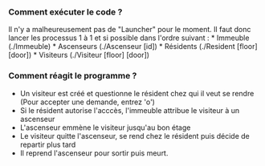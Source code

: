 
### Comment exécuter le code ?

Il n'y a malheureusement pas de "Launcher" pour le moment.
Il faut donc lancer les processus 1 à 1 et si possible dans l'ordre suivant :
	* Immeuble (./Immeuble)
	* Ascenseurs (./Ascenseur [id])
	* Résidents (./Resident [floor] [door])
	* Visiteurs (./Visiteur [floor] [door])

### Comment réagit le programme ?

* Un visiteur est créé et questionne le résident chez qui il veut se rendre (Pour accepter une demande, entrez 'o')
* Si le résident autorise l'acccès, l'immeuble attribue le visiteur à un ascenseur
* L'ascenseur emmène le visiteur jusqu'au bon étage
* Le visiteur quitte l'ascenseur, se rend chez le résident puis décide de repartir plus tard
* Il reprend l'ascenseur pour sortir puis meurt.
